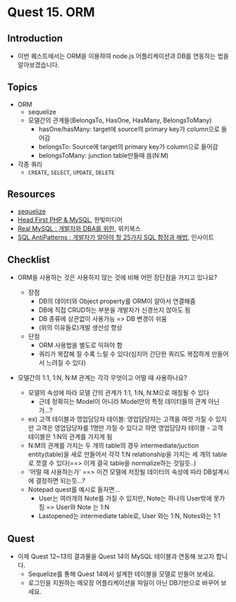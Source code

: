 # Quest 15. ORM


## Introduction
* 이번 퀘스트에서는 ORM을 이용하여 node.js 어플리케이션과 DB를 연동하는 법을 알아보겠습니다.

## Topics
* ORM
  * sequelize
  * 모델간의 관계들(BelongsTo, HasOne, HasMany, BelongsToMany)
  	* hasOne/hasMany: target에 source의 primary key가 column으로 들어감
  	* belongsTo: Source에 target의 primary key가 column으로 들어감
	* belongsToMany: junction table만들때 씀(N:M)
* 각종 쿼리
  * `CREATE`, `SELECT`, `UPDATE`, `DELETE`

## Resources
* [sequelize](http://docs.sequelizejs.com/en/latest/)
* [Head First PHP & MySQL](http://www.yes24.com/24/Goods/3831680?Acode=101), 한빛미디어
* [Real MySQL : 개발자와 DBA를 위한](http://www.yes24.com/24/Goods/6960931?Acode=101), 위키북스
* [SQL AntiPatterns : 개발자가 알아야 할 25가지 SQL 함정과 해법](http://www.yes24.com/24/Goods/5269099?Acode=101), 인사이트

## Checklist
* ORM을 사용하는 것은 사용하지 않는 것에 비해 어떤 장단점을 가지고 있나요?
	* 장점
		* DB의 데이터와 Object property를 ORM이 알아서 연결해줌
		* DB에 직접 CRUD하는 부분을 개발자가 신경쓰지 않아도 됨
		* DB 종류에 상관없이 사용가능 => DB 변경이 쉬움
		* (위의 이유들로)개발 생산성 향상
	* 단점
		* ORM 사용법을 별도로 익혀야 함
		* 쿼리가 복잡해 질 수록 느릴 수 있다(심지어 간단한 쿼리도 복잡하게 만들어서 느려질 수 있다)

* 모델간의 1:1, 1:N, N:M 관계는 각각 무엇이고 어떨 때 사용하나요?
	* 모델의 속성에 따라 모델 간의 관계가 1:1, 1:N, N:M으로 매칭될 수 있다
		* 근데 정확히는 Model이 아니라 Model안의 특정 데이터들의 관계 아닌가...?
	* ex) 고객 테이블과 영업담당자 테이블: 영업담당자는 고객을 여럿 가질 수 있지만 고객은 영업담당자를 1명만 가질 수 있다고 하면 영업담당자 테이블 - 고객 테이블은 1:N의 관계를 가지게 됨
	* N:M의 관계를 가지는 두 개의 table의 경우 intermediate/juction entity(table)을 새로 만들어서 각각 1:N relationship을 가지는 세 개의 table로 쪼갤 수 있다(==> 이게 결국 table을 normalize하는 것일듯..)
	* '어떨 때 사용하는가' ==> 이건 모델에 저장될 데이터의 속성에 따라 DB설계시에 결정하면 되는듯...?
	* Notepad quest를 예시로 들자면...
		* User는 여러개의 Note를 가질 수 있지만, Note는 하나의 User밖에 못가짐 => User와 Note 는 1:N
		* Lastopened는 intermediate table로, User 와는 1:N, Notes와는 1:1


## Quest
* 이제 Quest 12~13의 결과물을 Quest 14의 MySQL 테이블과 연동해 보고자 합니다.
  * Sequelize를 통해 Quest 14에서 설계한 테이블을 모델로 만들어 보세요.
  * 로그인을 지원하는 메모장 어플리케이션을 파일이 아닌 DB기반으로 바꾸어 보세요.
